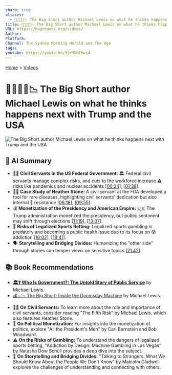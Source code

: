 ```yaml
---
share: true
aliases:
  - 👹👀🇺🇸📉 The Big Short author Michael Lewis on what he thinks happens next with Trump and the USA
title: 👹👀🇺🇸📉 The Big Short author Michael Lewis on what he thinks happens next with Trump and the USA
URL: https://bagrounds.org/videos/
Author: 
Platform: 
Channel: The Sydney Morning Herald and The Age
tags: 
youtube: https://youtu.be/93Y9DNFHws4
---
```

[Home](../index.md) > [Videos](./index.md)  
# 👹👀🇺🇸📉 The Big Short author Michael Lewis on what he thinks happens next with Trump and the USA  
![The Big Short author Michael Lewis on what he thinks happens next with Trump and the USA](https://youtu.be/93Y9DNFHws4)  
  
## 🤖 AI Summary  
* 🧑‍💼 **Civil Servants in the US Federal Government:** 🏛️ Federal civil servants manage complex risks, and cuts to the workforce increase ⚠️ risks like pandemics and nuclear accidents \[[00:24](http://www.youtube.com/watch?v=93Y9DNFHws4&t=24)\], \[[01:38](http://www.youtube.com/watch?v=93Y9DNFHws4&t=98)\].  
* 👩‍⚕️ **Case Study of Heather Stone:** A civil servant at the FDA developed a tool for rare diseases, highlighting civil servants' dedication but also internal 🚧 resistance \[[06:18](http://www.youtube.com/watch?v=93Y9DNFHws4&t=378)\], \[[09:55](http://www.youtube.com/watch?v=93Y9DNFHws4&t=595)\].  
* 💰 **Monetization of the Presidency and American Empire:** 🇺🇸 The Trump administration monetized the presidency, but public sentiment may shift through elections \[[11:19](http://www.youtube.com/watch?v=93Y9DNFHws4&t=679)\], \[[13:07](http://www.youtube.com/watch?v=93Y9DNFHws4&t=787)\].  
* 🎰 **Risks of Legalized Sports Betting:** Legalized sports gambling is predatory and becoming a public health issue due to its focus on 😟 addiction \[[18:02](http://www.youtube.com/watch?v=93Y9DNFHws4&t=1082)\], \[[18:41](http://www.youtube.com/watch?v=93Y9DNFHws4&t=1121)\].  
* 🗣️ **Storytelling and Bridging Divides:** Humanizing the "other side" through stories can temper views on sensitive topics \[[21:42](http://www.youtube.com/watch?v=93Y9DNFHws4&t=1302)\].  
  
## 📚 Book Recommendations  
- **[🏛️❓ Who Is Government?: The Untold Story of Public Service](../books/who-is-government-the-untold-story-of-public-service.md)** by Michael Lewis.  
- [💰💥📉 The Big Short: Inside the Doomsday Machine](../books/the-big-short-inside-the-doomsday-machine.md) by Michael Lewis.  
* 🧑‍💼 **On Civil Servants:** To learn more about the role and importance of civil servants, consider reading "The Fifth Risk" by Michael Lewis, which also features Heather Stone.  
* 💸 **On Political Monetization:** For insights into the monetization of politics, explore "All the President's Men" by Carl Bernstein and Bob Woodward.  
* ⚠️ **On the Risks of Gambling:** To understand the dangers of legalized sports betting, "Addiction by Design: Machine Gambling in Las Vegas" by Natasha Dow Schüll provides a deep dive into the subject.  
* 🤝 **On Storytelling and Bridging Divides:** "Talking to Strangers: What We Should Know About the People We Don't Know" by Malcolm Gladwell explores the challenges of understanding and connecting with others.